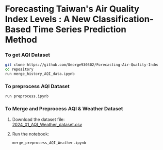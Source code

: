 # Forecasting Taiwan's Air Quality Index Levels : A New Classification-Based Time Series Prediction Method

### To get AQI Dataset
```bash
git clone https://github.com/George930502/Forecasting-Air-Quality-Index-Levels-in-Taiwan.git
cd repository
run merge_history_AQI_data.ipynb
```

### To preprocess AQI Dataset
```bash
run preprocess.ipynb
```

### To Merge and Preprocess AQI & Weather Dataset

1. Download the dataset file:  
   [2024_01_AQI_Weather_dataset.csv](https://github.com/George930502/Forecasting-Air-Quality-Index-Levels-in-Taiwan/blob/main/2024_01_AQI_Weather_dataset.csv)
   
2. Run the notebook:  
   ```bash
   merge_preprocess_AQI_Weather.ipynb

